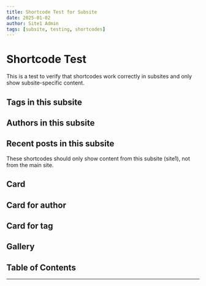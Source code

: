 ```yaml
---
title: Shortcode Test for Subsite
date: 2025-01-02
author: Site1 Admin
tags: [subsite, testing, shortcodes]
---
```


# Shortcode Test

This is a test to verify that shortcodes work correctly in subsites and only show subsite-specific content.

## Tags in this subsite

<!-- .tags -->

## Authors in this subsite

<!-- .authors -->

## Recent posts in this subsite

<!-- .posts items=2 -->

These shortcodes should only show content from this subsite (site1), not from the main site.

## Card 

<!-- .card slug=welcome-to-site1 -->

## Card for author

<!-- .card slug=author-site1-admin -->

## Card for tag

<!-- .card slug=tag-subsite -->

## Gallery

<!-- .gallery path=summer2025 -->

## Table of Contents

<!-- .toc -->


---